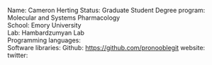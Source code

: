 Name: Cameron Herting
Status: Graduate Student
Degree program: Molecular and Systems Pharmacology  
School: Emory University  
Lab: Hambardzumyan Lab  
Programming languages:   
Software libraries: 
Github: https://github.com/pronooblegit
website:  
twitter:  

